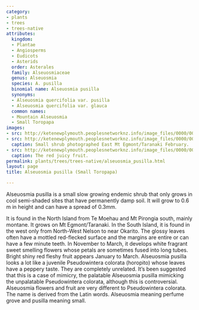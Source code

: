 ```yaml
---
category:
- plants
- trees
- trees-native
attributes:
  kingdom:
  - Plantae
  - Angiosperms
  - Eudicots
  - Asterids
  order: Asterales
  family: Alseuosmiaceae
  genus: Alseuosmia
  species: A. pusilla
  binomial name: Alseuosmia pusilla
  synonyms:
  - Alseuosmia quercifolia var. pusilla
  - Alseuosmia quercifolia var. glauca
  common names:
  - Mountain Alseuosmia
  - Small Toropapa
images:
- src: http://ketenewplymouth.peoplesnetworknz.info/image_files/0000/0007/0754/Alseuosmia_pusilla.JPG
- src: http://ketenewplymouth.peoplesnetworknz.info/image_files/0000/0007/0739/Alseuosmia_pusilla2.JPG
  caption: Small shrub photographed East Mt Egmont/Taranaki February.
- src: http://ketenewplymouth.peoplesnetworknz.info/image_files/0000/0007/0744/Alseuosmia_pusilla3.JPG
  caption: The red juicy fruit.
permalink: plants/trees/trees-native/alseuosmia_pusilla.html
layout: page
title: Alseuosmia pusilla (Small Toropapa)

---
```

Alseuosmia pusilla is a small slow growing endemic shrub that only grows in cool semi-shaded sites that have permanently damp soil. It will grow to 0.6 m in height and can have a spread of 0.3mm.

It is found in the North Island from Te Moehau and Mt Pirongia south, mainly montane. It grows on Mt Egmont/Taranaki. In the South Island, it is found in the west only from North-West Nelson to near Okarito.
The glossy leaves often have a mottled red-flecked surface and the margins are entire or can have a few minute teeth.
In November to March, it develops white fragrant sweet smelling flowers whose petals are sometimes fused into long tubes.
Bright shiny red fleshy fruit appears January to March.
Alseuosmia pusilla looks a lot like a juvenile Pseudowintera colorata (horopito) whose leaves have a peppery taste. They are completely unrelated. It’s been suggested that this is a case of mimicry, the palatable Alseuosmia pusilla mimicking the unpalatable Pseudowintera colorata, although this is controversial. Alseuosmia flowers and fruit are very different to Pseudowintera colorata.
The name is derived from the Latin words. Alseuosmia meaning perfume grove and pusilla meaning small.
